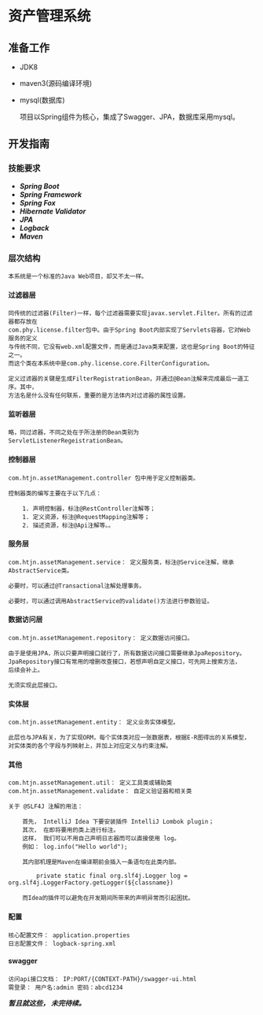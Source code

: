 # 资产管理系统

## 准备工作


- JDK8
- maven3(源码编译环境)
- mysql(数据库)


    项目以Spring组件为核心，集成了Swagger、JPA，数据库采用mysql。


## 开发指南

### 技能要求

- ***Spring Boot***
- ***Spring Framework***
- ***Spring Fox***
- ***Hibernate Validator***
- ***JPA***
- ***Logback***
- ***Maven***

### 层次结构

    本系统是一个标准的Java Web项目，却又不太一样。

#### 过滤器层

    同传统的过滤器(Filter)一样，每个过滤器需要实现javax.servlet.Filter。所有的过滤器都存放在
    com.phy.license.filter包中。由于Spring Boot内部实现了Servlets容器，它对Web服务的定义
    与传统不同，它没有web.xml配置文件，而是通过Java类来配置，这也是Spring Boot的特征之一。
    而这个类在本系统中是com.phy.license.core.FilterConfiguration。
    
    定义过滤器的关键是生成FilterRegistrationBean，并通过@Bean注解来完成最后一道工序。其中，
    方法名是什么没有任何联系，重要的是方法体内对过滤器的属性设置。

#### 监听器层

    略，同过滤器，不同之处在于所注册的Bean类别为ServletListenerRegeistrationBean。

#### 控制器层

    com.htjn.assetManagement.controller 包中用于定义控制器类。
    
    控制器类的编写主要在于以下几点：

        1. 声明控制器，标注@RestController注解等；
        1. 定义资源，标注@RequestMapping注解等；
        2. 描述资源，标注@Api注解等。。
    
#### 服务层

    com.htjn.assetManagement.service： 定义服务类，标注@Service注解，继承AbstractService类。
    
    必要时，可以通过@Transactional注解处理事务。
    
    必要时，可以通过调用AbstractService的validate()方法进行参数验证。

#### 数据访问层

    com.htjn.assetManagement.repository： 定义数据访问接口。
    
    由于是使用JPA，所以只要声明接口就行了，所有数据访问接口需要继承JpaRepository。
    JpaRepository接口有常用的增删改查接口，若想声明自定义接口，可先网上搜索方法，
    后续会补上。
    
    无须实现此层接口。
    
#### 实体层

    com.htjn.assetManagement.entity： 定义业务实体模型。
    
    此层也与JPA有关，为了实现ORM，每个实体类对应一张数据表，根据E-R图得出的关系模型，
    对实体类的各个字段与列映射上，并加上对应定义与约束注解。
    
#### 其他

    com.htjn.assetManagement.util： 定义工具类或辅助类
    com.htjn.assetManagement.validate： 自定义验证器和相关类
    
    关于 @SLF4J 注解的用法：
        
        首先， IntelliJ Idea 下要安装插件 IntelliJ Lombok plugin；
        其次， 在即将要用的类上进行标注。
        这样， 我们可以不用自己声明日志器而可以直接使用 log。
        例如： log.info("Hello world");
        
        其内部机理是Maven在编译期前会插入一条语句在此类内部。
                
            private static final org.slf4j.Logger log = org.slf4j.LoggerFactory.getLogger(${classname})
        
        而Idea的插件可以避免在开发期间所带来的声明异常而引起困扰。
    
#### 配置

    核心配置文件： application.properties
    日志配置文件： logback-spring.xml
#### swagger
    访问api接口文档： IP:PORT/{CONTEXT-PATH}/swagger-ui.html
    需登录： 用户名:admin 密码：abcd1234    

 **_暂且就这些， 未完待续。_**
